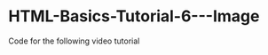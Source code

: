 HTML-Basics-Tutorial-6---Image
==============================

Code for the following video tutorial 
